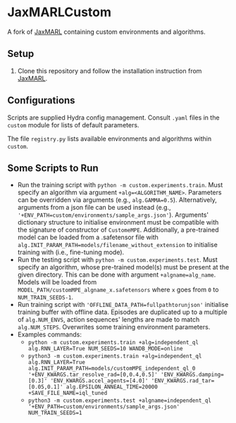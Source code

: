# JaxMARLCustom
A fork of [JaxMARL](https://github.com/FLAIROx/JaxMARL) containing custom environments and algorithms.
## Setup
1. Clone this repository and follow the installation instruction from [JaxMARL](https://github.com/FLAIROx/JaxMARL).
## Configurations
Scripts are supplied Hydra config management. Consult `.yaml` files in the `custom` module for lists of default parameters.

The file `registry.py` lists available environments and algorithms within `custom`.
## Some Scripts to Run
- Run the training script with `python -m custom.experiments.train`. Must specify an algorithm via argument `+alg=<ALGORITHM_NAME>`. Parameters can be overridden via arguments (e.g., `alg.GAMMA=0.5`). Alternatively, arguments from a json file can be used instead (e.g., `'+ENV_PATH=custom/environments/sample_args.json'`). Arguments' dictionary structure to initialise environment must be compatible with the signature of constructor of `CustomeMPE`. Additionally, a pre-trained model can be loaded from a .safetensor file with `alg.INIT_PARAM_PATH=models/filename_without_extension` to initialise training with (i.e., fine-tuning mode).
- Run the testing script with `python -m custom.experiments.test`. Must specify an algorithm, whose pre-trained model(s) must be present at the given directory. This can be done with argument `+algname=alg_name`. Models will be loaded from `MODEL_PATH/customMPE_algname_x.safetensors` where `x` goes from `0` to `NUM_TRAIN_SEEDS-1`.
- Run training script with `'OFFLINE_DATA_PATH=fullpathtorunjson'` initialise training buffer with offline data. Episodes are duplicated up to a multiple of `alg.NUM_ENVS`, action sequences' lengths are made to match `alg.NUM_STEPS`. Overwrites some training environment parameters.
- Examples commands:
    - `python -m custom.experiments.train +alg=independent_ql alg.RNN_LAYER=True NUM_SEEDS=10 WANDB_MODE=online`
    - `python3 -m custom.experiments.train +alg=independent_ql alg.RNN_LAYER=True alg.INIT_PARAM_PATH=models/customMPE_independent_ql_0 '+ENV_KWARGS.tar_resolve_rad=[0,0.4,0.5]' 'ENV_KWARGS.damping=[0.3]' 'ENV_KWARGS.accel_agents=[4.0]' 'ENV_KWARGS.rad_tar=[0.05,0.1]' alg.EPSILON_ANNEAL_TIME=20000 +SAVE_FILE_NAME=iql_tuned`
    - `python3 -m custom.experiments.test +algname=independent_ql ‘+ENV_PATH=custom/environments/sample_args.json' NUM_TRAIN_SEEDS=1`